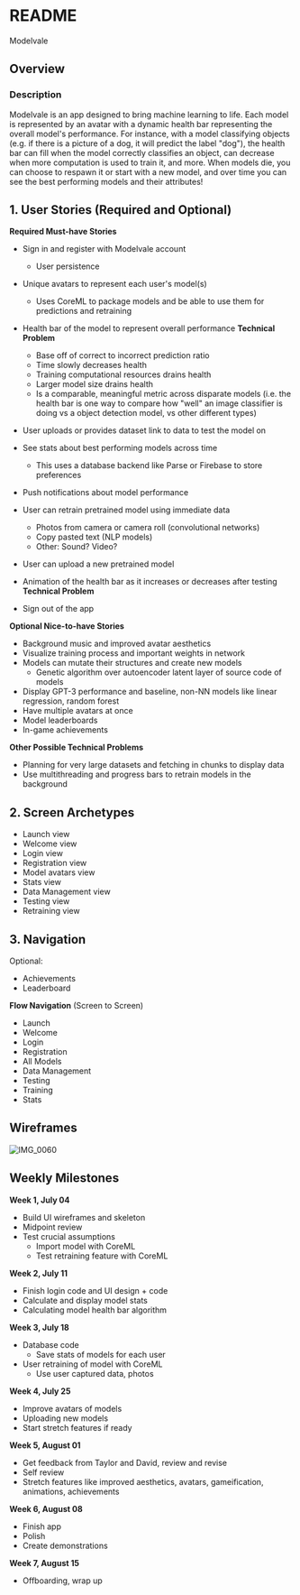 # README
Modelvale

## Overview
### Description
Modelvale is an app designed to bring machine learning to life. Each model is represented by an avatar with a dynamic health bar representing the overall model's performance. For instance, with a model classifying objects (e.g. if there is a picture of a dog, it will predict the label "dog"), the health bar can fill when the model correctly classifies an object, can decrease when more computation is used to train it, and more. When models die, you can choose to respawn it or start with a new model, and over time you can see the best performing models and their attributes!

## 1. User Stories (Required and Optional)

**Required Must-have Stories**
* Sign in and register with Modelvale account
     * User persistence
 * Unique avatars to represent each user's model(s)
     * Uses CoreML to package models and be able to use them for predictions and retraining
 * Health bar of the model to represent overall performance **Technical Problem**
     * Base off of correct to incorrect prediction ratio
     * Time slowly decreases health
     * Training computational resources drains health
     * Larger model size drains health
     * Is a comparable, meaningful metric across disparate models (i.e. the health bar is one way to compare how "well" an image classifier is doing vs a object detection model, vs other different types)

 * User uploads or provides dataset link to data to test the model on
 *  See stats about best performing models across time
     *  This uses a database backend like Parse or Firebase to store preferences
 *  Push notifications about model performance
 * User can retrain pretrained model using immediate data
     * Photos from camera or camera roll (convolutional networks)
     * Copy pasted text (NLP models)
     * Other: Sound? Video?
 * User can upload a new pretrained model
 * Animation of the health bar as it increases or decreases after testing **Technical Problem**
 * Sign out of the app

**Optional Nice-to-have Stories**

*  Background music and improved avatar aesthetics
 * Visualize training process and important weights in network
 * Models can mutate their structures and create new models
     * Genetic algorithm over autoencoder latent layer of source code of models
 * Display GPT-3 performance and baseline, non-NN models like linear regression, random forest
 * Have multiple avatars at once
 * Model leaderboards
 * In-game achievements
 
 **Other Possible Technical Problems**
 * Planning for very large datasets and fetching in chunks to display data
 * Use multithreading and progress bars to retrain models in the background

## 2. Screen Archetypes

* Launch view
* Welcome view
 * Login view
* Registration view
 * Model avatars view
* Stats view
* Data Management view
* Testing view
* Retraining view

## 3. Navigation

Optional:
- Achievements
- Leaderboard

**Flow Navigation** (Screen to Screen)

 * Launch
 * Welcome
 * Login
 * Registration
 * All Models
 * Data Management
 * Testing
 * Training
 * Stats

## Wireframes
![IMG_0060](https://user-images.githubusercontent.com/35582442/177838999-1dac750c-efb7-4ad6-95c6-6cedf4e2cd83.JPG)

## Weekly Milestones

**Week 1, July 04**
* Build UI wireframes and skeleton
* Midpoint review
* Test crucial assumptions
    * Import model with CoreML
    * Test retraining feature with CoreML

**Week 2, July 11**
* Finish login code and UI design + code
* Calculate and display model stats
* Calculating model health bar algorithm

**Week 3, July 18**
* Database code
    * Save stats of models for each user
* User retraining of model with CoreML
    * Use user captured data, photos

**Week 4, July 25**
* Improve avatars of models
* Uploading new models
* Start stretch features if ready
    
**Week 5, August 01**
* Get feedback from Taylor and David, review and revise
* Self review
* Stretch features like improved aesthetics, avatars, gameification, animations, achievements
    
**Week 6, August 08**
* Finish app
* Polish
* Create demonstrations
    
**Week 7, August 15**
* Offboarding, wrap up
